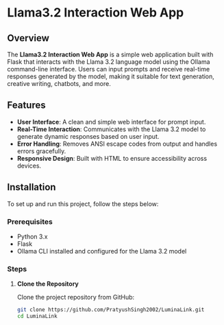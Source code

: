 # Llama3.2 Interaction Web App

## Overview

The **Llama3.2 Interaction Web App** is a simple web application built with Flask that interacts with the Llama 3.2 language model using the Ollama command-line interface. Users can input prompts and receive real-time responses generated by the model, making it suitable for text generation, creative writing, chatbots, and more.

## Features

- **User Interface**: A clean and simple web interface for prompt input.
- **Real-Time Interaction**: Communicates with the Llama 3.2 model to generate dynamic responses based on user input.
- **Error Handling**: Removes ANSI escape codes from output and handles errors gracefully.
- **Responsive Design**: Built with HTML to ensure accessibility across devices.

## Installation

To set up and run this project, follow the steps below:

### Prerequisites

- Python 3.x
- Flask
- Ollama CLI installed and configured for the Llama 3.2 model

### Steps

1. **Clone the Repository**

   Clone the project repository from GitHub:

   ```bash
   git clone https://github.com/PratyushSingh2002/LuminaLink.git
   cd LuminaLink
